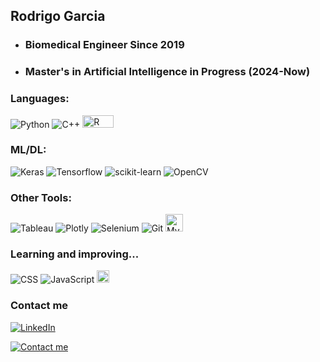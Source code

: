 ## Rodrigo Garcia

- ### **Biomedical Engineer Since 2019**

- ### **Master's in Artificial Intelligence in Progress (2024-Now)**

### Languages:
![Python](https://img.shields.io/badge/Python-14354C?style=flat&logo=python&logoColor=white) 
![C++](https://img.shields.io/badge/C%2B%2B-00599C?style=flat&logo=c%2B%2B&logoColor=white)
<img src="https://img.shields.io/badge/r-%23276DC3.svg?style=for-the-badge&logo=r&logoColor=white" alt="R" height="20" width = "50">
<!--![R](https://img.shields.io/badge/r-%23276DC3.svg?style=for-the-badge&logo=r&logoColor=white)-->

### ML/DL:
![Keras](https://img.shields.io/badge/Keras-%23D00000.svg?style=for-the-badge&logo=Keras&logoColor=white)
![Tensorflow](https://img.shields.io/badge/TensorFlow-FF6F00?style=for-the-badge&logo=tensorflow&logoColor=white)
![scikit-learn](https://img.shields.io/badge/scikit--learn-%23F7931E.svg?style=for-the-badge&logo=scikit-learn&logoColor=white)
![OpenCV](https://img.shields.io/badge/opencv-%23white.svg?style=for-the-badge&logo=opencv&logoColor=white)

### Other Tools: 
![Tableau](https://img.shields.io/badge/Tableau-E97627?style=for-the-badge&logo=Tableau&logoColor=white)
![Plotly](https://img.shields.io/badge/Plotly-%233F4F75.svg?style=for-the-badge&logo=plotly&logoColor=white)
![Selenium](https://img.shields.io/badge/Selenium-43B02A?style=for-the-badge&logo=Selenium&logoColor=white)
![Git](https://img.shields.io/badge/GIT-E44C30?style=for-the-badge&logo=git&logoColor=white)
<img src="https://img.shields.io/badge/MySQL-4479A1?style=flat&logo=mysql&logoColor=white" alt="MySQL" height="28">

### Learning and improving... 
![CSS](https://img.shields.io/badge/CSS-563d7c?&style=flat&logo=css3&logoColor=white)
![JavaScript](https://img.shields.io/badge/JavaScript-F7DF1E?style=flat&logo=javascript&logoColor=black)
<img src="https://img.shields.io/badge/html5-%23E34F26.svg?style=for-the-badge&logo=html5&logoColor=white" alt="HTML5" height="20">

### Contact me
[![LinkedIn](https://img.shields.io/badge/LinkedIn-Connect-blue?style=for-the-badge&logo=linkedin)](https://www.linkedin.com/in/rodrigo-garcia-lopez-165b99197)

[![Contact me](https://img.shields.io/badge/Email-Gmail-blue?style=flat-square&logo=gmail)](mailto:roy0123.rgl@gmail.com)

<!--
**rogarlop/rogarlop** is a ✨ _special_ ✨ repository because its `README.md` (this file) appears on your GitHub profile.

Here are some ideas to get you started:

- 🔭 I’m currently working on ...
- 🌱 I’m currently learning ...
- 👯 I’m looking to collaborate on ...
- 🤔 I’m looking for help with ...
- 💬 Ask me about ...
- 📫 How to reach me: ...
- 😄 Pronouns: ...
- ⚡ Fun fact: ...
-->
